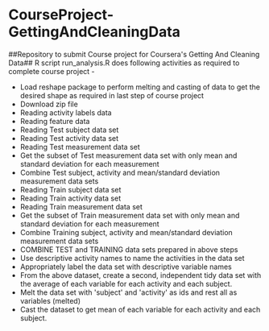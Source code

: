 # CourseProject-GettingAndCleaningData
##Repository to submit Course project for Coursera's Getting And Cleaning Data##
R script run_analysis.R does following activities as required to complete course project -
* Load reshape package to perform melting and casting of data to get the desired shape as required in last step of course project
* Download zip file
* Reading activity labels data
* Reading feature data
* Reading Test subject data set
* Reading Test activity data set
* Reading Test measurement data set
* Get the subset of Test measurement data set with only mean and standard deviation for each measurement
* Combine Test subject, activity and mean/standard deviation measurement data sets
* Reading Train subject data set
* Reading Train activity data set
* Reading Train measurement data set
* Get the subset of Train measurement data set with only mean and standard deviation for each measurement
* Combine Training subject, activity and mean/standard deviation measurement data sets
* COMBINE TEST and TRAINING data sets prepared in above steps
* Use descriptive activity names to name the activities in the data set
* Appropriately label the data set with descriptive variable names
* From the above dataset, create a second, independent tidy data set with the average of each variable for each activity and each subject.
* Melt the data set with 'subject' and 'activity' as ids and rest all as variables (melted)
* Cast the dataset to get mean of each variable for each activity and each subject.


